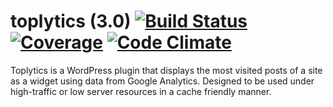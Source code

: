 toplytics (3.0) [![Build Status](https://travis-ci.org/PressLabs/toplytics.svg)](https://travis-ci.org/PressLabs/toplytics) [![Coverage](https://codeclimate.com/github/PressLabs/toplytics/coverage.png)](https://codeclimate.com/github/PressLabs/toplytics) [![Code Climate](https://codeclimate.com/github/PressLabs/toplytics.png)](https://codeclimate.com/github/PressLabs/toplytics)
=========

Toplytics is a WordPress plugin that displays the most visited posts of a site as a widget using data from Google Analytics. Designed to be used under high-traffic or low server resources in a cache friendly manner.
